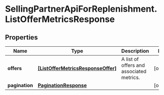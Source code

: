 # SellingPartnerApiForReplenishment.ListOfferMetricsResponse

## Properties

Name | Type | Description | Notes
------------ | ------------- | ------------- | -------------
**offers** | [**[ListOfferMetricsResponseOffer]**](ListOfferMetricsResponseOffer.md) | A list of offers and associated metrics. | [optional] 
**pagination** | [**PaginationResponse**](PaginationResponse.md) |  | [optional] 


